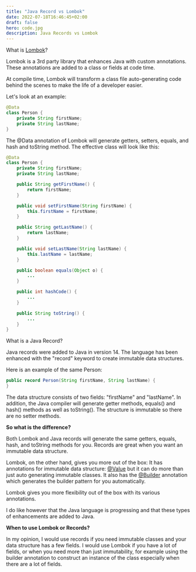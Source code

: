 ```yaml
---
title: "Java Record vs Lombok"
date: 2022-07-18T16:46:45+02:00
draft: false
hero: code.jpg
description: Java Records vs Lombok
---
```


What is [Lombok](https://projectlombok.org/)?

Lombok is a 3rd party library that enhances Java with custom annotations. These annotations are added to a class or fields at code time.

At compile time, Lombok will transform a class file auto-generating code behind the scenes to make the life of a developer easier.

Let's look at an example:

```java
@Data
class Person {
    private String firstName;
    private String lastName;
}
```

The @Data annotation of Lombok will generate getters, setters, equals, and hash and toString method. The effective class will look like this:

```java
@Data
class Person {
    private String firstName;
    private String lastName;

    public String getFirstName() {
        return firstName;
    }

    public void setFirstName(String firstName) {
        this.firstName = firstName;
    }

    public String getLastName() {
        return lastName;
    }

    public void setLastName(String lastName) {
        this.lastName = lastName;
    }

    public boolean equals(Object o) {
        ...
    }

    public int hashCode() {
        ...
    }

    public String toString() {
        ...
    }
}
```

What is a Java Record?

Java records were added to Java in version 14. The language has been enhanced with the "record" keyword to create immutable data structures.

Here is an example of the same Person:

```java
public record Person(String firstName, String lastName) {
}
```

The data structure consists of two fields: "firstName" and "lastName". In addition, the Java compiler will generate getter methods, equals() and hash() methods as well as toString(). The structure is immutable so there are no setter methods.

**So what is the difference?**

Both Lombok and Java records will generate the same getters, equals, hash, and toString methods for you. Records are great when you want an immutable data structure.

Lombok, on the other hand, gives you more out of the box: It has annotations for immutable data structure: [@Value](https://projectlombok.org/features/Value) but it can do more than just auto generating immutable classes. It also has the [@Builder](https://projectlombok.org/features/Builder) annotation which generates the builder pattern for you automatically.

Lombok gives you more flexibility out of the box with its various annotations.

I do like however that the Java language is progressing and that these types of enhancements are added to Java.

**When to use Lombok or Records?**

In my opinion, I would use records if you need immutable classes and your data structure has a few fields. I would use Lombok if you have a lot of fields, or when you need more than just immutability, for example using the builder annotation to construct an instance of the class especially when there are a lot of fields. 

